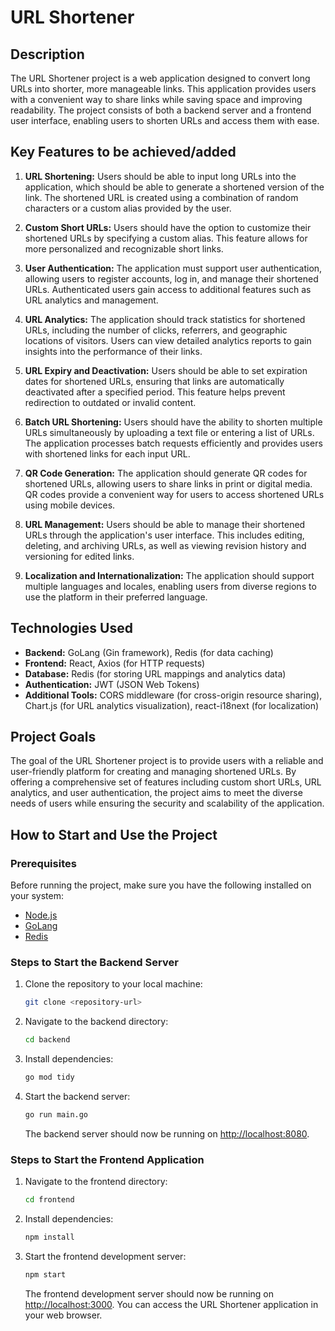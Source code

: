 # URL Shortener

## Description

The URL Shortener project is a web application designed to convert long URLs into shorter, more manageable links. This application provides users with a convenient way to share links while saving space and improving readability. The project consists of both a backend server and a frontend user interface, enabling users to shorten URLs and access them with ease.

## Key Features to be achieved/added

1. **URL Shortening:** Users should be able to input long URLs into the application, which should be able to generate a shortened version of the link. The shortened URL is created using a combination of random characters or a custom alias provided by the user.

2. **Custom Short URLs:** Users should have the option to customize their shortened URLs by specifying a custom alias. This feature allows for more personalized and recognizable short links.

3. **User Authentication:** The application must support user authentication, allowing users to register accounts, log in, and manage their shortened URLs. Authenticated users gain access to additional features such as URL analytics and management.

4. **URL Analytics:** The application should track statistics for shortened URLs, including the number of clicks, referrers, and geographic locations of visitors. Users can view detailed analytics reports to gain insights into the performance of their links.

5. **URL Expiry and Deactivation:** Users should be able to set expiration dates for shortened URLs, ensuring that links are automatically deactivated after a specified period. This feature helps prevent redirection to outdated or invalid content.

6. **Batch URL Shortening:** Users should have the ability to shorten multiple URLs simultaneously by uploading a text file or entering a list of URLs. The application processes batch requests efficiently and provides users with shortened links for each input URL.

7. **QR Code Generation:** The application should generate QR codes for shortened URLs, allowing users to share links in print or digital media. QR codes provide a convenient way for users to access shortened URLs using mobile devices.

8. **URL Management:** Users should be able to manage their shortened URLs through the application's user interface. This includes editing, deleting, and archiving URLs, as well as viewing revision history and versioning for edited links.

9. **Localization and Internationalization:** The application should support multiple languages and locales, enabling users from diverse regions to use the platform in their preferred language.

## Technologies Used

- **Backend:** GoLang (Gin framework), Redis (for data caching)
- **Frontend:** React, Axios (for HTTP requests)
- **Database:** Redis (for storing URL mappings and analytics data)
- **Authentication:** JWT (JSON Web Tokens)
- **Additional Tools:** CORS middleware (for cross-origin resource sharing), Chart.js (for URL analytics visualization), react-i18next (for localization)

## Project Goals

The goal of the URL Shortener project is to provide users with a reliable and user-friendly platform for creating and managing shortened URLs. By offering a comprehensive set of features including custom short URLs, URL analytics, and user authentication, the project aims to meet the diverse needs of users while ensuring the security and scalability of the application.

## How to Start and Use the Project

### Prerequisites

Before running the project, make sure you have the following installed on your system:

- [Node.js](https://nodejs.org/)
- [GoLang](https://golang.org/)
- [Redis](https://redis.io/)

### Steps to Start the Backend Server

1. Clone the repository to your local machine:

    ```bash
    git clone <repository-url>
    ```

2. Navigate to the backend directory:

    ```bash
    cd backend
    ```

3. Install dependencies:

    ```bash
    go mod tidy
    ```

4. Start the backend server:

    ```bash
    go run main.go
    ```

    The backend server should now be running on [http://localhost:8080](http://localhost:8080).

### Steps to Start the Frontend Application

1. Navigate to the frontend directory:

    ```bash
    cd frontend
    ```

2. Install dependencies:

    ```bash
    npm install
    ```

3. Start the frontend development server:

    ```bash
    npm start
    ```

    The frontend development server should now be running on [http://localhost:3000](http://localhost:3000). You can access the URL Shortener application in your web browser.
